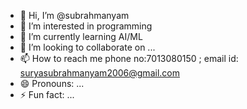 - 👋 Hi, I’m @subrahmanyam
- 👀 I’m interested in programming 
- 🌱 I’m currently learning AI/ML    
- 💞️ I’m looking to collaborate on ...
- 📫 How to reach me phone no:7013080150 ; email id: suryasubrahmanyam2006@gmail.com
- 😄 Pronouns: ...
- ⚡ Fun fact: ...

<!---
subrahmanyam06/subrahmanyam06 is a ✨ special ✨ repository because its `README.md` (this file) appears on your GitHub profile.
You can click the Preview link to take a look at your changes.
--->
